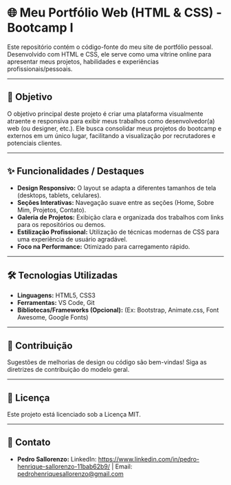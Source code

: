 # 🌐 Meu Portfólio Web (HTML & CSS) - Bootcamp I


Este repositório contém o código-fonte do meu site de portfólio pessoal. Desenvolvido com HTML e CSS, ele serve como uma vitrine online para apresentar meus projetos, habilidades e experiências profissionais/pessoais.

---

## 🎯 Objetivo

O objetivo principal deste projeto é criar uma plataforma visualmente atraente e responsiva para exibir meus trabalhos como desenvolvedor(a) web (ou designer, etc.). Ele busca consolidar meus projetos do bootcamp e externos em um único lugar, facilitando a visualização por recrutadores e potenciais clientes.

---

## ✨ Funcionalidades / Destaques

* **Design Responsivo:** O layout se adapta a diferentes tamanhos de tela (desktops, tablets, celulares).
* **Seções Interativas:** Navegação suave entre as seções (Home, Sobre Mim, Projetos, Contato).
* **Galeria de Projetos:** Exibição clara e organizada dos trabalhos com links para os repositórios ou demos.
* **Estilização Profissional:** Utilização de técnicas modernas de CSS para uma experiência de usuário agradável.
* **Foco na Performance:** Otimizado para carregamento rápido.

---

## 🛠️ Tecnologias Utilizadas

* **Linguagens:** HTML5, CSS3
* **Ferramentas:** VS Code, Git
* **Bibliotecas/Frameworks (Opcional):** (Ex: Bootstrap, Animate.css, Font Awesome, Google Fonts)

---

## 🤝 Contribuição

Sugestões de melhorias de design ou código são bem-vindas! Siga as diretrizes de contribuição do modelo geral.

---

## 📄 Licença

Este projeto está licenciado sob a Licença MIT.

---

## 📧 Contato

* **Pedro Sallorenzo:** LinkedIn: https://www.linkedin.com/in/pedro-henrique-sallorenzo-11bab62b9/ | Email: pedrohenriquesallorenzo@gmail.com
